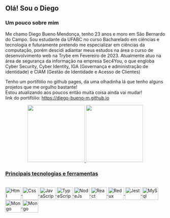 ## Olá! Sou o Diego

### Um pouco sobre mim
Me chamo Diego Bueno Mendonça, tenho 23 anos e moro em São Bernardo do Campo. Sou estudante da UFABC no curso Bacharelado em ciências e tecnologia e futuramente pretendo me especializar em ciências da computação, porém descidi adiantar meus estudos na área o curso de desenvolvimento web na Trybe em Fevereiro de 2023.
Atualmente atuo na área de segurança da informação na empresa Sec4You, o que engloba Cyber Security, Cyber Identity, IGA (Governança e administração de identidade) e CIAM (Gestão de Identidade e Acesso de Clientes)

Tenho um portifólio no github pages, da uma olhadinha lá que tenho alguns projetos que me orgulho bastante!<br>
Estou atualizando aos poucos então muita coisa ainda vai mudar!<br>
link do portifólio: https://diego-bueno-m.github.io

<div align="center">
  <a href="https://github.com/Diego-Bueno-M">
  <img height="180em" src="https://github-readme-stats.vercel.app/api?username=Diego-Bueno-M&show_icons=true&theme=dark&include_all_commits=true&count_private=true"/>
  <img height="180em" src="https://github-readme-stats.vercel.app/api/top-langs/?username=Diego-Bueno-M&layout=compact&langs_count=7&theme=dark"/>
</div>

### Principais tecnologias e ferramentas
<div style="display: inline_block"><br>
  <img align="center" alt="Html" height="40" width="50" src="https://cdn.jsdelivr.net/gh/devicons/devicon/icons/html5/html5-plain-wordmark.svg">
  <img align="center" alt="Css" height="40" width="50" src="https://cdn.jsdelivr.net/gh/devicons/devicon/icons/css3/css3-plain-wordmark.svg">
  <img align="center" alt="JavaScript" height="40" width="50" src="https://cdn.jsdelivr.net/gh/devicons/devicon/icons/javascript/javascript-original.svg">
  <img align="center" alt="TypeScript" height="40" width="50" src="https://cdn.jsdelivr.net/gh/devicons/devicon/icons/typescript/typescript-original.svg">
  <img align="center" alt="NodeJs" height="40" width="50" src="https://cdn.jsdelivr.net/gh/devicons/devicon/icons/nodejs/nodejs-original.svg">
  <img align="center" alt="React" height="40" width="50" src="https://cdn.jsdelivr.net/gh/devicons/devicon/icons/react/react-original-wordmark.svg">
  <img align="center" alt="Redux" height="40" width="50" src="https://cdn.jsdelivr.net/gh/devicons/devicon/icons/redux/redux-original.svg">
  <img align="center" alt="Jest" height="40" width="50" src="https://cdn.jsdelivr.net/gh/devicons/devicon/icons/jest/jest-plain.svg">
  <img align="center" alt="MySql" height="40" width="50" src="https://cdn.jsdelivr.net/gh/devicons/devicon/icons/mysql/mysql-original-wordmark.svg">
  <img align="center" alt="Mongo" height="40" width="50" src="https://cdn.jsdelivr.net/gh/devicons/devicon/icons/mongodb/mongodb-plain-wordmark.svg">
  <img align="center" alt="Mongo" height="40" width="50" src="https://cdn.jsdelivr.net/gh/devicons/devicon/icons/python/python-plain-wordmark.svg">
</div>
